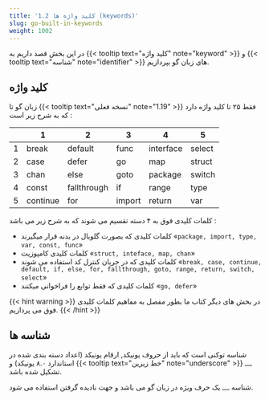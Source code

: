 ```yaml
---
title: '1.2 کلید واژه ها (keywords)'
slug: go-built-in-keywords
weight: 1002
---
```


در این بخش قصد داریم به {{< tooltip text="کلید واژه" note="keyword" >}} و  {{< tooltip text="شناسه" note="identifier" >}} های زبان گو بپردازیم.

## کلید واژه

زبان گو تا {{< tooltip text="نسخه فعلی" note="1.19" >}}  فقط ۲۵ تا کلید واژه دارد که به شرح زیر است :

|   | 1        | 2           | 3      | 4         | 5      |
|---|----------|-------------|--------|-----------|--------|
| 1 | break    | default     | func   | interface | select |
| 2 | case     | defer       | go     | map       | struct |
| 3 | chan     | else        | goto   | package   | switch |
| 4 | const    | fallthrough | if     | range     | type   |
| 5 | continue | for         | import | return    | var    |

کلمات کلیدی فوق به ۴ دسته تقسیم می شوند که به شرح زیر می باشد :

- کلمات کلیدی که بصورت گلوبال در بدنه قرار میگیرند «`package, import, type, var, const, func`»
- کلمات کلیدی کامپوزیت «`struct, inteface, map, chan`»
- کلمات کلیدی که در جریان کنترل کد استفاده می شوند «`break, case, continue, default, if, else, for, fallthrough, goto, range, return, switch, select`»
- کلمات کلیدی که فقط توابع را فراخوانی میکنند «`go, defer`»


{{< hint warning >}}
در بخش های دیگر کتاب ما بطور مفصل به مفاهیم کلمات کلیدی فوق می پردازیم.
{{< /hint >}}


## شناسه ها

شناسه توکنی است که باید از حروف یونیکد, ارقام یونیکد (اعداد دسته بندی شده در استاندارد ۸.۰ یونیکد) و {{< tooltip text="خط زیرین" note="underscore" >}} `ــ`  تشکیل شده باشد.

شناسه `ــ` یک حرف ویژه در زبان گو می باشد و جهت نادیده گرفتن استفاده می شود.

